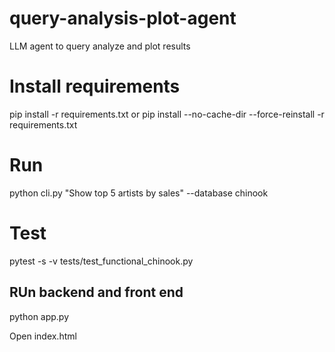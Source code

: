# query-analysis-plot-agent
LLM agent to query analyze and plot results

# Install requirements
pip install -r requirements.txt
or 
pip install --no-cache-dir --force-reinstall -r requirements.txt

# Run
python cli.py "Show top 5 artists by sales" --database chinook

# Test

pytest -s -v tests/test_functional_chinook.py

## RUn backend and front end 

python app.py

Open index.html 